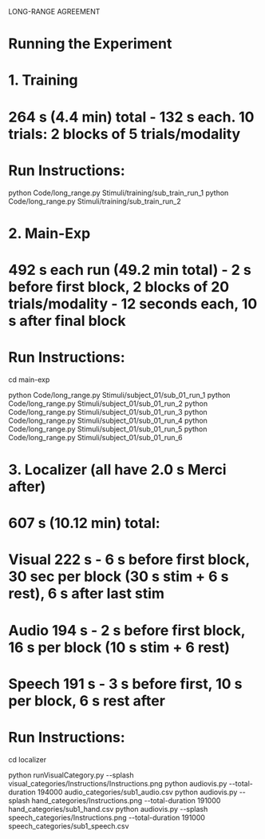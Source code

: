 LONG-RANGE AGREEMENT
# Running the Experiment

# 1. Training
# 264 s (4.4 min) total - 132 s each. 10 trials: 2 blocks of 5 trials/modality

# Run Instructions:

python Code/long_range.py Stimuli/training/sub_train_run_1
python Code/long_range.py Stimuli/training/sub_train_run_2


# 2. Main-Exp
# 492 s each run (49.2 min total) - 2 s before first block, 2 blocks of 20 trials/modality - 12 seconds each, 10 s after final block
# Run Instructions:
cd main-exp

python Code/long_range.py Stimuli/subject_01/sub_01_run_1
python Code/long_range.py Stimuli/subject_01/sub_01_run_2
python Code/long_range.py Stimuli/subject_01/sub_01_run_3
python Code/long_range.py Stimuli/subject_01/sub_01_run_4
python Code/long_range.py Stimuli/subject_01/sub_01_run_5
python Code/long_range.py Stimuli/subject_01/sub_01_run_6

# 3. Localizer (all have 2.0 s Merci after)
# 607 s (10.12 min) total:
# Visual 222 s - 6 s before first block, 30 sec per block (30 s stim + 6 s rest), 6 s after last stim
# Audio	 194 s - 2 s before first block, 16 s per block (10 s stim + 6 rest)
# Speech 191 s - 3 s before first, 10 s per block, 6 s rest after
# Run Instructions:
cd localizer


python runVisualCategory.py --splash visual_categories/Instructions/Instructions.png
python audiovis.py --total-duration 194000 audio_categories/sub1_audio.csv python audiovis.py --splash hand_categories/Instructions.png --total-duration 191000 hand_categories/sub1_hand.csv python audiovis.py --splash speech_categories/Instructions.png --total-duration 191000 speech_categories/sub1_speech.csv
